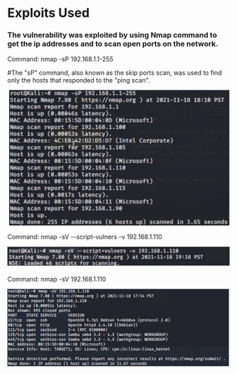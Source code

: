 # Exploits Used 

### The vulnerability was exploited by using Nmap command to get the ip addresses and to scan open ports on the network. 

  Command: nmap -sP 192.168.1.1-255

   #The "sP" command, also known as the skip ports scan, was used to find only the hosts that responded to the "ping scan".

![Image2](/images/Image2.png)

Command: nmap -sV --script-vulners -v 192.168.1.110

![Image3](/images/Image3.png)

Command: nmap -sV 192.168.1.110


![Image4](/images/Image4.png)

